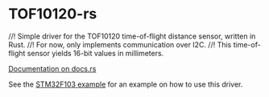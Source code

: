 # TOF10120-rs
//! Simple driver for the TOF10120 time-of-flight distance sensor, written in Rust.
//! For now, only implements communication over I2C.
//! This time-of-flight sensor yields 16-bit values in millimeters.

[Documentation on docs.rs](https://docs.rs/tof10120)

See the [STM32F103 example](./examples/stm32f103.rs) for an example on how to use this driver.